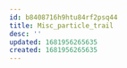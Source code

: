 ```yaml
---
id: b8408716h9htu84rf2psq44
title: Misc_particle_trail
desc: ''
updated: 1681956265635
created: 1681956265635
---
```


